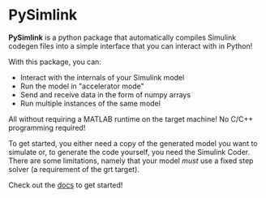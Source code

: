 # PySimlink

**PySimlink** is a python package that automatically compiles Simulink codegen files 
into a simple interface that you can interact with in Python!

With this package, you can:
- Interact with the internals of your Simulink model
- Run the model in "accelerator mode"
- Send and receive data in the form of numpy arrays
- Run multiple instances of the same model

All without requiring a MATLAB runtime on the target machine! No C/C++ programming required!

To get started, you either need a copy of the generated model you want to simulate or, to generate
the code yourself, you need the Simulink Coder. There are some limitations, namely that your model *must* use a fixed step solver 
(a requirement of the grt target). 

Check out the [docs](https://lharri73.github.io/PySimlink/src/quickstart.html) to get started! 


